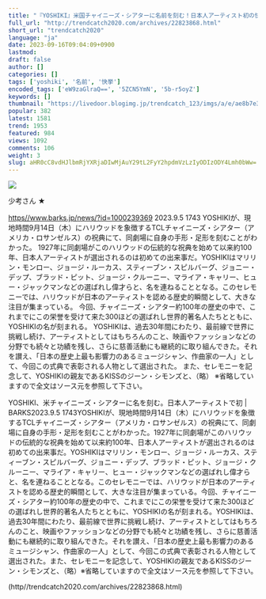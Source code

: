 ```yaml
---
title: "『YOSHIKI』米国チャイニーズ・シアターに名前を刻む！日本人アーティスト初の快挙！ "
full_url: "http://trendcatch2020.com/archives/22823868.html"
short_url: "trendcatch2020"
language: "ja"
date: 2023-09-16T09:04:09+0900
lastmod: 
draft: false
author: []
categories: []
tags: ['yoshiki', '名前', '快挙']
encoded_tags: ['eW9zaGlraQ==', '5ZCN5YmN', '5b-r5oyZ']
keywords: []
thumbnail: "https://livedoor.blogimg.jp/trendcatch_123/imgs/a/e/ae8b7e3b.jpg"
popular: 382
latest: 1581
trend: 1953
featured: 984
views: 1092
comments: 106
weight: 3
slug: aHR0cC8vdHJlbmRjYXRjaDIwMjAuY29tL2FyY2hpdmVzLzIyODIzODY4Lmh0bWw=
---
```


![](https://livedoor.blogimg.jp/trendcatch_123/imgs/a/e/ae8b7e3b.jpg)

<div><p>少考さん ★ </p> <a target='_blank' href='https//www.barks.jp/news/?id=1000239369'>https//www.barks.jp/news/?id=1000239369</a> 2023.9.5 1743 YOSHIKIが、現地時間9月14日（木）にハリウッドを象徴するTCLチャイニーズ・シアター（アメリカ・ロサンゼルス）の祝典にて、同劇場に自身の手形・足形を刻むことがわかった。 1927年に同劇場がこのハリウッドの伝統的な祝典を始めて以来約100年、日本人アーティストが選出されるのは初めての出来事だ。YOSHIKIはマリリン・モンロー、ジョージ・ルーカス、スティーブン・スピルバーグ、ジョニー・デップ、ブラッド・ピット、ジョージ・クルーニー、マライア・キャリー、ヒュー・ジャックマンなどの選ばれし偉才らと、名を連ねることとなる。このセレモニーでは、ハリウッドが日本のアーティストを認める歴史的瞬間として、大きな注目が集まっている。 今回、チャイニーズ・シアター約100年の歴史の中で、これまでにこの栄誉を受けて来た300ほどの選ばれし世界的著名人たちとともに、YOSHIKIの名が刻まれる。 YOSHIKIは、過去30年間にわたり、最前線で世界に挑戦し続け、アーティストとしてはもちろんのこと、映画やファッションなどの分野でも続々と功績を残し、さらに慈善活動にも継続的に取り組んできた。それを讃え、「日本の歴史上最も影響力のあるミュージシャン、作曲家の一人」として、今回この式典で表彰される人物として選出された。 また、セレモニーを記念して、YOSHIKIの親友であるKISSのジーン・シモンズと、（略） ※省略していますので全文はソース元を参照して下さい。<p>YOSHIKI、米チャイニーズ・シアターに名を刻む。日本人アーティストで初 | BARKS2023.9.5 1743YOSHIKIが、現地時間9月14日（木）にハリウッドを象徴するTCLチャイニーズ・シアター（アメリカ・ロサンゼルス）の祝典にて、同劇場に自身の手形・足形を刻むことがわかった。1927年に同劇場がこのハリウッドの伝統的な祝典を始めて以来約100年、日本人アーティストが選出されるのは初めての出来事だ。YOSHIKIはマリリン・モンロー、ジョージ・ルーカス、スティーブン・スピルバーグ、ジョニー・デップ、ブラッド・ピット、ジョージ・クルーニー、マライア・キャリー、ヒュー・ジャックマンなどの選ばれし偉才らと、名を連ねることとなる。このセレモニーでは、ハリウッドが日本のアーティストを認める歴史的瞬間として、大きな注目が集まっている。今回、チャイニーズ・シアター約100年の歴史の中で、これまでにこの栄誉を受けて来た300ほどの選ばれし世界的著名人たちとともに、YOSHIKIの名が刻まれる。YOSHIKIは、過去30年間にわたり、最前線で世界に挑戦し続け、アーティストとしてはもちろんのこと、映画やファッションなどの分野でも続々と功績を残し、さらに慈善活動にも継続的に取り組んできた。それを讃え、「日本の歴史上最も影響力のあるミュージシャン、作曲家の一人」として、今回この式典で表彰される人物として選出された。また、セレモニーを記念して、YOSHIKIの親友であるKISSのジーン・シモンズと、（略）※省略していますので全文はソース元を参照して下さい。</p></div>

(http//trendcatch2020.com/archives/22823868.html)
